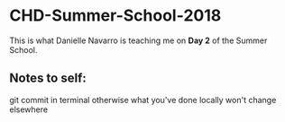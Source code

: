 # CHD-Summer-School-2018
This is what Danielle Navarro is teaching me on **Day 2** of the Summer School. 

## Notes to self:
git commit in terminal otherwise what you've done locally won't change elsewhere